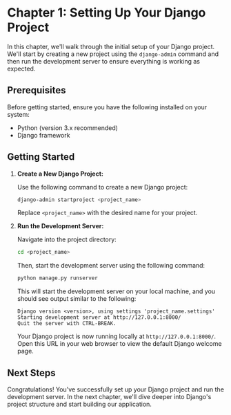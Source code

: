# Chapter 1: Setting Up Your Django Project

In this chapter, we'll walk through the initial setup of your Django project. We'll start by creating a new project using the `django-admin` command and then run the development server to ensure everything is working as expected.

## Prerequisites

Before getting started, ensure you have the following installed on your system:

- Python (version 3.x recommended)
- Django framework

## Getting Started

1. **Create a New Django Project:**

    Use the following command to create a new Django project:

    ```bash
    django-admin startproject <project_name>
    ```

    Replace `<project_name>` with the desired name for your project.

2. **Run the Development Server:**

    Navigate into the project directory:

    ```bash
    cd <project_name>
    ```

    Then, start the development server using the following command:

    ```bash
    python manage.py runserver
    ```

    This will start the development server on your local machine, and you should see output similar to the following:

    ```plaintext
    Django version <version>, using settings 'project_name.settings'
    Starting development server at http://127.0.0.1:8000/
    Quit the server with CTRL-BREAK.
    ```

    Your Django project is now running locally at `http://127.0.0.1:8000/`. Open this URL in your web browser to view the default Django welcome page.

## Next Steps

Congratulations! You've successfully set up your Django project and run the development server. In the next chapter, we'll dive deeper into Django's project structure and start building our application.

